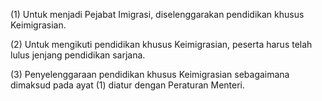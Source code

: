 (1) Untuk menjadi Pejabat Imigrasi, diselenggarakan pendidikan khusus Keimigrasian.

(2) Untuk mengikuti pendidikan khusus Keimigrasian, peserta harus telah lulus jenjang pendidikan sarjana.

(3) Penyelenggaraan pendidikan khusus Keimigrasian sebagaimana dimaksud pada ayat (1) diatur dengan
Peraturan Menteri.